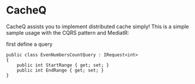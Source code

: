 # CacheQ

CacheQ assists you to implement distributed cache simply! 
This is a simple sample usage with the CQRS pattern and MediatR:

first define a query


    public class EvenNumbersCountQuery : IRequest<int>
    {
        public int StartRange { get; set; }
        public int EndRange { get; set; }
    }
